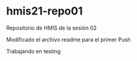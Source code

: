 # hmis21-repo01
Repositorio de HMIS de la sesión 02

Modificado el archivo readme para el primer Push

Trabajando en testing

